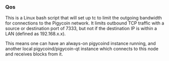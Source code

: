 ### Qos ###

This is a Linux bash script that will set up tc to limit the outgoing bandwidth for connections to the Pigycoin network. It limits outbound TCP traffic with a source or destination port of 7333, but not if the destination IP is within a LAN (defined as 192.168.x.x).

This means one can have an always-on pigycoind instance running, and another local pigycoind/pigycoin-qt instance which connects to this node and receives blocks from it.

